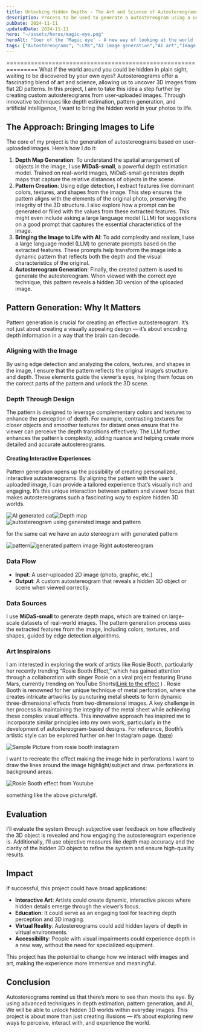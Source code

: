 ```yaml
---
title: Unlocking Hidden Depths - The Art and Science of Autostereograms
description: Process to be used to generate a autostereogram using a unique AI generated pattern with image features.
pubDate: 2024-11-11
updatedDate: 2024-11-11
hero: "~/assets/heros/magic-eye.png"
heroAlt: "Coer of the 'Magic eye' - A new way of looking at the world - Part 1"
tags: ["Autostereograms", "LLMs","AI image generation","AI art","Image generation","Prompt engineering","AI models","Artificial intelligence","Machine learning"]
---
```


===============================================================
What if the world around you could be hidden in plain sight, waiting to be discovered by your own eyes? Autostereograms offer a fascinating blend of art and science, allowing us to uncover 3D images from flat 2D patterns. In this project, I aim to take this idea a step further by creating custom autostereograms from user-uploaded images. Through innovative techniques like depth estimation, pattern generation, and artificial intelligence, I want to bring the hidden world in your photos to life.

## The Approach: Bringing Images to Life


The core of my project is the generation of autostereograms based on user-uploaded images. Here’s how I do it:

1.  **Depth Map Generation**: To understand the spatial arrangement of objects in the image, I use **MiDaS-small**, a powerful depth estimation model. Trained on real-world images, MiDaS-small generates depth maps that capture the relative distances of objects in the scene.
2.  **Pattern Creation**: Using edge detection, I extract features like dominant colors, textures, and shapes from the image. This step ensures the pattern aligns with the elements of the original photo, preserving the integrity of the 3D structure. I also explore how a prompt can be generated or filled with the values from these extracted features. This might even include asking a large language model (LLM) for suggestions on a good prompt that captures the essential characteristics of the image.
3.  **Bringing the Image to Life with AI**: To add complexity and realism, I use a large language model (LLM) to generate prompts based on the extracted features. These prompts help transform the image into a dynamic pattern that reflects both the depth and the visual characteristics of the original.
4.  **Autostereogram Generation**: Finally, the created pattern is used to generate the autostereogram. When viewed with the correct eye technique, this pattern reveals a hidden 3D version of the uploaded image.

## Pattern Generation: Why It Matters


Pattern generation is crucial for creating an effective autostereogram. It’s not just about creating a visually appealing design — it’s about encoding depth information in a way that the brain can decode.

### Aligning with the Image

By using edge detection and analyzing the colors, textures, and shapes in the image, I ensure that the pattern reflects the original image’s structure and depth. These elements guide the viewer’s eyes, helping them focus on the correct parts of the pattern and unlock the 3D scene.

### Depth Through Design

The pattern is designed to leverage complementary colors and textures to enhance the perception of depth. For example, contrasting textures for closer objects and smoother textures for distant ones ensure that the viewer can perceive the depth transitions effectively. The LLM further enhances the pattern’s complexity, adding nuance and helping create more detailed and accurate autostereograms.

#### Creating Interactive Experiences

Pattern generation opens up the possibility of creating personalized, interactive autostereograms. By aligning the pattern with the user’s uploaded image, I can provide a tailored experience that’s visually rich and engaging. It’s this unique interaction between pattern and viewer focus that makes autostereograms such a fascinating way to explore hidden 3D worlds.

![AI generated cat](https://miro.medium.com/v2/resize:fit:668/format:webp/1*S-KfMMiTcB2smSoNXXzjpg.jpeg)![Depth map](https://miro.medium.com/v2/resize:fit:668/format:webp/1*qFMJkeVWrTBnctjIxHsfDA.jpeg)![autostereogram using generated image and pattern](https://miro.medium.com/v2/resize:fit:668/format:webp/1*0St5YYczFTaG7TcymhhLuA.png)

for the same cat we have an auto stereogram with generated pattern

![pattern](https://miro.medium.com/v2/resize:fit:1000/format:webp/1*BzkNiDztYgFdEP6xN7ZzRw.jpeg)![generated pattern image Right autostereogram](https://miro.medium.com/v2/resize:fit:768/format:webp/1*3ydrZ3CR0cFKBzRZbo5jjQ.jpeg)

### Data Flow


*   **Input**: A user-uploaded 2D image (photo, graphic, etc.)
*   **Output**: A custom autostereogram that reveals a hidden 3D object or scene when viewed correctly.

### Data Sources


I use **MiDaS-small** to generate depth maps, which are trained on large-scale datasets of real-world images. The pattern generation process uses the extracted features from the image, including colors, textures, and shapes, guided by edge detection algorithms.

### Art Inspiraions


I am interested in exploring the work of artists like Rosie Booth, particularly her recently trending “Rosie Booth Effect,” which has gained attention through a collaboration with singer Rosie on a viral project featuring Bruno Mars, currently trending on YouTube Shorts([Link to the effect](https://www.youtube.com/effect/671be31a-0000-2f77-a677-582429c3b7b4/shorts?bp=8gWDAUKAAQp-CiQ2NzFiZTMxYS0wMDAwLTJmNzctYTY3Ny01ODI0MjljM2I3YjQSJFNSQ0VTdHhOWmJEckRmc0tpdThrWlUtYTdQblF6RTR1Z3ZqbhowdGhpcmRfcGFydHlfNjcxYmUzMWFfMDAwMF8yZjc3X2E2NzdfNTgyNDI5YzNiN2I0) ) . Rosie Booth is renowned for her unique technique of metal perforation, where she creates intricate artworks by puncturing metal sheets to form dynamic three-dimensional effects from two-dimensional images. A key challenge in her process is maintaining the integrity of the metal sheet while achieving these complex visual effects. This innovative approach has inspired me to incorporate similar principles into my own work, particularly in the development of autostereogram-based designs. For reference, Booth’s artistic style can be explored further on her Instagram page. ([here](https://www.instagram.com/rosieboothart/))

![Sample Picture from rosie booth instagram](https://miro.medium.com/v2/resize:fit:1400/format:webp/1*E-yk3X0Z25GTKwkbE6CacQ.jpeg)

I want to recreate the effect making the image hide in perforations.I want to draw the lines around the image highlight/subject and draw. perforations in background areas.

![Rosie Booth effect from Youtube](https://miro.medium.com/v2/resize:fit:1078/format:webp/1*F0yforCv43vkiaNUKMzUng.png)

something like the above picture/gif.

## Evaluation


I’ll evaluate the system through subjective user feedback on how effectively the 3D object is revealed and how engaging the autostereogram experience is. Additionally, I’ll use objective measures like depth map accuracy and the clarity of the hidden 3D object to refine the system and ensure high-quality results.

## Impact


If successful, this project could have broad applications:

*   **Interactive Art**: Artists could create dynamic, interactive pieces where hidden details emerge through the viewer’s focus.
*   **Education**: It could serve as an engaging tool for teaching depth perception and 3D imaging.
*   **Virtual Reality**: Autostereograms could add hidden layers of depth in virtual environments.
*   **Accessibility**: People with visual impairments could experience depth in a new way, without the need for specialized equipment.

This project has the potential to change how we interact with images and art, making the experience more immersive and meaningful.

## Conclusion


Autostereograms remind us that there’s more to see than meets the eye. By using advanced techniques in depth estimation, pattern generation, and AI, We will be able to unlock hidden 3D worlds within everyday images. This project is about more than just creating illusions — it’s about exploring new ways to perceive, interact with, and experience the world.